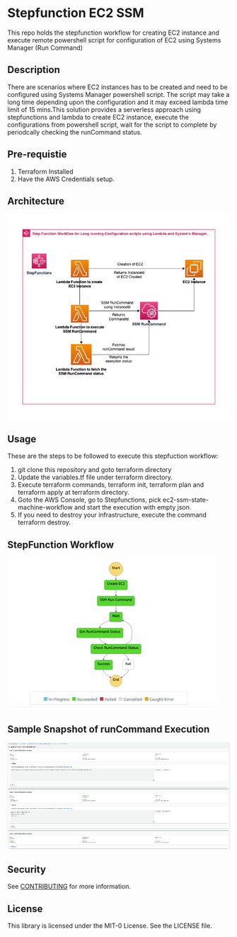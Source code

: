 # Stepfunction EC2 SSM

This repo holds the stepfunction workflow for creating EC2 instance and execute remote powershell script for configuration of EC2 using Systems Manager (Run Command)

## Description
There are scenarios where EC2 instances has to be created and need to be configured using Systems Manager powershell script. The script may take a long time depending upon the configuration and it may exceed lambda time limit of 15 mins.This solution provides a serverless approach using stepfunctions and lambda to create EC2 instance, execute the configurations from powershell script, wait for the script to complete by periodcally checking the runCommand status. 

## Pre-requistie
1.  Terraform Installed
2.  Have the AWS Credentials setup. 

## Architecture
![Architecture](images/sfn-ec2-ssm.png)

## Usage
These are the steps to be followed to execute this stepfuction workflow:
1.  git clone this repository and goto terraform directory
2.  Update the variables.tf file under terraform directory.
3.  Execute terraform commands, terraform init, terraform plan and terraform apply at terraform directory.
4.  Goto the AWS Console, go to Stepfunctions, pick ec2-ssm-state-machine-workflow and start the execution with empty json.
5.  If you need to destroy your infrastructure, execute the command terraform destroy.

## StepFunction Workflow
![StepFunction Workflow](images/sfn-workflow.png)

## Sample Snapshot of runCommand Execution
![RunCommand](images/run-command-execution.png)

## Security

See [CONTRIBUTING](CONTRIBUTING.md#security-issue-notifications) for more information.

## License

This library is licensed under the MIT-0 License. See the LICENSE file.

